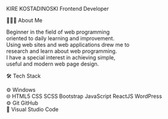 KIRE KOSTADINOSKI
Frontend Developer

👨🏻‍💻  About Me <br>

Beginner in the field of web programming <br> 
oriented to daily learning and improvement. <br>
Using web sites and web applications drew me to <br>
research and learn about web programming. <br> 
I have a special interest in
achieving simple, <br>
useful and modern web page
design.


🛠  Tech Stack  <br>

⚙️   Windows  <br>
🌐   HTML5  CSS SCSS  Bootstrap  JavaScript  ReactJS  WordPress  <br>
⚙️   Git GitHub  <br>
🔧   Visual Studio Code  
